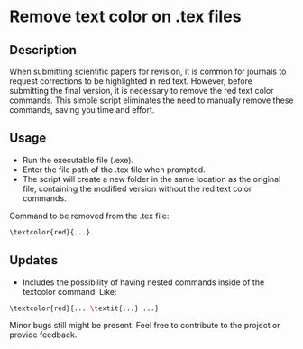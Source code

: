 # Remove text color on .tex files

## Description
When submitting scientific papers for revision, it is common for journals to request corrections to be highlighted in red text. However, before submitting the final version, it is necessary to remove the red text color commands. This simple script eliminates the need to manually remove these commands, saving you time and effort.

## Usage
- Run the executable file (.exe).
- Enter the file path of the .tex file when prompted.
- The script will create a new folder in the same location as the original file, containing the modified version without the red text color commands.

Command to be removed from the .tex file:

```bash
\textcolor{red}{...}
```

## Updates
- Includes the possibility of having nested commands inside of the textcolor command. Like:

```bash
\textcolor{red}{... \textit{...} ...}
```

Minor bugs still might be present. Feel free to contribute to the project or provide feedback. 